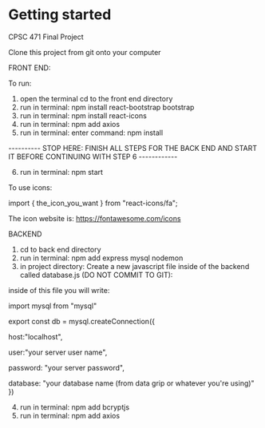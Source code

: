 # Getting started 

CPSC 471 Final Project

Clone this project from git onto your computer



FRONT END:

To run:

1) open the terminal cd to the front end directory
2) run in terminal: npm install react-bootstrap bootstrap 
3) run in terminal: npm install react-icons
4) run in terminal: npm add axios
5) run in terminal: enter command: npm install

---------- STOP HERE: FINISH ALL STEPS FOR THE BACK END AND START IT BEFORE CONTINUING WITH STEP 6 ------------

6) run in terminal: npm start


To use icons:

import { the_icon_you_want } from "react-icons/fa";

The icon website is: https://fontawesome.com/icons







BACKEND

1) cd to back end directory
2) run in terminal: npm add express mysql nodemon
3) in project directory: Create a new javascript file inside of the backend called database.js (DO NOT COMMIT TO GIT):

inside of this file you will write:

import mysql from "mysql"

export const db = mysql.createConnection({

host:"localhost",

user:"your server user name",

password: "your server password",

database: "your database name (from data grip or whatever you're using)"
})


4) run in terminal: npm add bcryptjs
5) run in terminal: npm add axios


